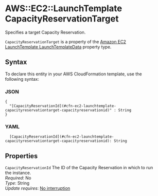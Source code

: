 # AWS::EC2::LaunchTemplate CapacityReservationTarget<a name="aws-properties-ec2-launchtemplate-capacityreservationtarget"></a>

Specifies a target Capacity Reservation\.

 `CapacityReservationTarget` is a property of the [ Amazon EC2 LaunchTemplate LaunchTemplateData](https://docs.aws.amazon.com/AWSCloudFormation/latest/UserGuide/aws-properties-ec2-launchtemplate-launchtemplatedata.html) property type\.

## Syntax<a name="aws-properties-ec2-launchtemplate-capacityreservationtarget-syntax"></a>

To declare this entity in your AWS CloudFormation template, use the following syntax:

### JSON<a name="aws-properties-ec2-launchtemplate-capacityreservationtarget-syntax.json"></a>

```
{
  "[CapacityReservationId](#cfn-ec2-launchtemplate-capacityreservationtarget-capacityreservationid)" : String
}
```

### YAML<a name="aws-properties-ec2-launchtemplate-capacityreservationtarget-syntax.yaml"></a>

```
  [CapacityReservationId](#cfn-ec2-launchtemplate-capacityreservationtarget-capacityreservationid): String
```

## Properties<a name="aws-properties-ec2-launchtemplate-capacityreservationtarget-properties"></a>

`CapacityReservationId`  <a name="cfn-ec2-launchtemplate-capacityreservationtarget-capacityreservationid"></a>
The ID of the Capacity Reservation in which to run the instance\.  
*Required*: No  
*Type*: String  
*Update requires*: [No interruption](https://docs.aws.amazon.com/AWSCloudFormation/latest/UserGuide/using-cfn-updating-stacks-update-behaviors.html#update-no-interrupt)